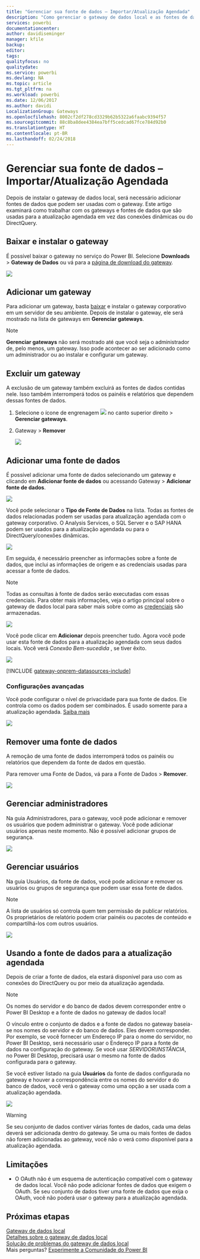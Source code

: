 ```yaml
---
title: "Gerenciar sua fonte de dados – Importar/Atualização Agendada"
description: "Como gerenciar o gateway de dados local e as fontes de dados que pertencem ao gateway. Este artigo é específico para fontes de dados que podem ser usadas com a atualização importada/agendada."
services: powerbi
documentationcenter: 
author: davidiseminger
manager: kfile
backup: 
editor: 
tags: 
qualityfocus: no
qualitydate: 
ms.service: powerbi
ms.devlang: NA
ms.topic: article
ms.tgt_pltfrm: na
ms.workload: powerbi
ms.date: 12/06/2017
ms.author: davidi
LocalizationGroup: Gateways
ms.openlocfilehash: 8002cf2df278cd3329b62b5322a6faabc9394f57
ms.sourcegitcommit: 88c8ba8dee4384ea7bff5cedcad67fce784d92b0
ms.translationtype: HT
ms.contentlocale: pt-BR
ms.lasthandoff: 02/24/2018
---
```

# <a name="manage-your-data-source---importscheduled-refresh"></a>Gerenciar sua fonte de dados – Importar/Atualização Agendada
Depois de instalar o gateway de dados local, será necessário adicionar fontes de dados que podem ser usadas com o gateway. Este artigo examinará como trabalhar com os gateways e fontes de dados que são usadas para a atualização agendada em vez das conexões dinâmicas ou do DirectQuery.

## <a name="download-and-install-the-gateway"></a>Baixar e instalar o gateway
É possível baixar o gateway no serviço do Power BI. Selecione **Downloads** > **Gateway de Dados** ou vá para a [página de download do gateway](https://go.microsoft.com/fwlink/?LinkId=698861).

![](media/service-gateway-enterprise-manage-scheduled-refresh/powerbi-download-data-gateway.png)

## <a name="add-a-gateway"></a>Adicionar um gateway
Para adicionar um gateway, basta [baixar](https://go.microsoft.com/fwlink/?LinkId=698863) e instalar o gateway corporativo em um servidor de seu ambiente. Depois de instalar o gateway, ele será mostrado na lista de gateways em **Gerenciar gateways**.

> [!NOTE]
> **Gerenciar gateways** não será mostrado até que você seja o administrador de, pelo menos, um gateway. Isso pode acontecer ao ser adicionado como um administrador ou ao instalar e configurar um gateway.
> 
> 

## <a name="remove-a-gateway"></a>Excluir um gateway
A exclusão de um gateway também excluirá as fontes de dados contidas nele.  Isso também interromperá todos os painéis e relatórios que dependem dessas fontes de dados.

1. Selecione o ícone de engrenagem ![](media/service-gateway-enterprise-manage-scheduled-refresh/pbi_gearicon.png) no canto superior direito > **Gerenciar gateways**.
2. Gateway > **Remover**
   
   ![](media/service-gateway-enterprise-manage-scheduled-refresh/datasourcesettings7.png)

## <a name="add-a-data-source"></a>Adicionar uma fonte de dados
É possível adicionar uma fonte de dados selecionando um gateway e clicando em **Adicionar fonte de dados** ou acessando Gateway > **Adicionar fonte de dados**.

![](media/service-gateway-enterprise-manage-scheduled-refresh/datasourcesettings1.png)

Você pode selecionar o **Tipo de Fonte de Dados** na lista. Todas as fontes de dados relacionadas podem ser usadas para atualização agendada com o gateway corporativo. O Analysis Services, o SQL Server e o SAP HANA podem ser usados para a atualização agendada ou para o DirectQuery/conexões dinâmicas.

![](media/service-gateway-enterprise-manage-scheduled-refresh/datasourcesettings2.png)

Em seguida, é necessário preencher as informações sobre a fonte de dados, que inclui as informações de origem e as credenciais usadas para acessar a fonte de dados.

> [!NOTE]
> Todas as consultas à fonte de dados serão executadas com essas credenciais. Para obter mais informações, veja o artigo principal sobre o gateway de dados local para saber mais sobre como as [credenciais](service-gateway-onprem.md#credentials) são armazenadas.
> 
> 

![](media/service-gateway-enterprise-manage-scheduled-refresh/datasourcesettings3-oracle.png)

Você pode clicar em **Adicionar** depois preencher tudo.  Agora você pode usar esta fonte de dados para a atualização agendada com seus dados locais. Você verá *Conexão Bem-sucedida* , se tiver êxito.

![](media/service-gateway-enterprise-manage-scheduled-refresh/datasourcesettings4.png)

<!-- Shared Install steps Include -->
[!INCLUDE [gateway-onprem-datasources-include](./includes/gateway-onprem-datasources-include.md)]

### <a name="advanced-settings"></a>Configurações avançadas
Você pode configurar o nível de privacidade para sua fonte de dados. Ele controla como os dados podem ser combinados. É usado somente para a atualização agendada. [Saiba mais](https://support.office.com/article/Privacy-levels-Power-Query-CC3EDE4D-359E-4B28-BC72-9BEE7900B540)

![](media/service-gateway-enterprise-manage-scheduled-refresh/datasourcesettings9.png)

## <a name="remove-a-data-source"></a>Remover uma fonte de dados
A remoção de uma fonte de dados interromperá todos os painéis ou relatórios que dependem da fonte de dados em questão.  

Para remover uma Fonte de Dados, vá para a Fonte de Dados > **Remover**.

![](media/service-gateway-enterprise-manage-scheduled-refresh/datasourcesettings6.png)

## <a name="manage-administrators"></a>Gerenciar administradores
Na guia Administradores, para o gateway, você pode adicionar e remover os usuários que podem administrar o gateway. Você pode adicionar usuários apenas neste momento. Não é possível adicionar grupos de segurança.

![](media/service-gateway-enterprise-manage-scheduled-refresh/datasourcesettings8.png)

## <a name="manage-users"></a>Gerenciar usuários
Na guia Usuários, da fonte de dados, você pode adicionar e remover os usuários ou grupos de segurança que podem usar essa fonte de dados.

> [!NOTE]
> A lista de usuários só controla quem tem permissão de publicar relatórios. Os proprietários de relatório podem criar painéis ou pacotes de conteúdo e compartilhá-los com outros usuários.
> 
> 

![](media/service-gateway-enterprise-manage-scheduled-refresh/datasourcesettings5.png)

## <a name="using-the-data-source-for-scheduled-refresh"></a>Usando a fonte de dados para a atualização agendada
Depois de criar a fonte de dados, ela estará disponível para uso com as conexões do DirectQuery ou por meio da atualização agendada.

> [!NOTE]
> Os nomes do servidor e do banco de dados devem corresponder entre o Power BI Desktop e a fonte de dados no gateway de dados local!
> 
> 

O vínculo entre o conjunto de dados e a fonte de dados no gateway baseia-se nos nomes do servidor e do banco de dados. Eles devem corresponder. Por exemplo, se você fornecer um Endereço IP para o nome do servidor, no Power BI Desktop, será necessário usar o Endereço IP para a fonte de dados na configuração do gateway. Se você usar *SERVIDOR\INSTÂNCIA*, no Power BI Desktop, precisará usar o mesmo na fonte de dados configurada para o gateway.

Se você estiver listado na guia **Usuários** da fonte de dados configurada no gateway e houver a correspondência entre os nomes do servidor e do banco de dados, você verá o gateway como uma opção a ser usada com a atualização agendada.

![](media/service-gateway-enterprise-manage-scheduled-refresh/powerbi-gateway-enterprise-schedule-refresh.png)

> [!WARNING]
> Se seu conjunto de dados contiver várias fontes de dados, cada uma delas deverá ser adicionada dentro do gateway. Se uma ou mais fontes de dados não forem adicionadas ao gateway, você não o verá como disponível para a atualização agendada.
> 
> 

## <a name="limitations"></a>Limitações
* O OAuth não é um esquema de autenticação compatível com o gateway de dados local. Você não pode adicionar fontes de dados que exigem o OAuth. Se seu conjunto de dados tiver uma fonte de dados que exija o OAuth, você não poderá usar o gateway para a atualização agendada.

## <a name="next-steps"></a>Próximas etapas
[Gateway de dados local](service-gateway-onprem.md)  
[Detalhes sobre o gateway de dados local](service-gateway-onprem-indepth.md)  
[Solução de problemas do gateway de dados local](service-gateway-onprem-tshoot.md)  
Mais perguntas? [Experimente a Comunidade do Power BI](http://community.powerbi.com/)

